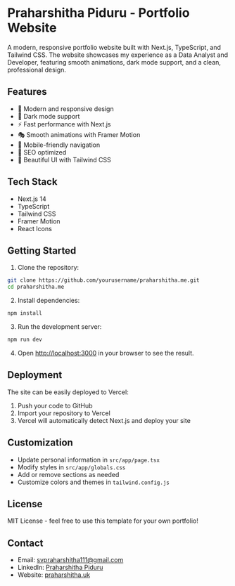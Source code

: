 # Praharshitha Piduru - Portfolio Website

A modern, responsive portfolio website built with Next.js, TypeScript, and Tailwind CSS. The website showcases my experience as a Data Analyst and Developer, featuring smooth animations, dark mode support, and a clean, professional design.

## Features

- 🎨 Modern and responsive design
- 🌙 Dark mode support
- ⚡ Fast performance with Next.js
- 🎭 Smooth animations with Framer Motion
- 📱 Mobile-friendly navigation
- 🎯 SEO optimized
- 🎨 Beautiful UI with Tailwind CSS

## Tech Stack

- Next.js 14
- TypeScript
- Tailwind CSS
- Framer Motion
- React Icons

## Getting Started

1. Clone the repository:
```bash
git clone https://github.com/yourusername/praharshitha.me.git
cd praharshitha.me
```

2. Install dependencies:
```bash
npm install
```

3. Run the development server:
```bash
npm run dev
```

4. Open [http://localhost:3000](http://localhost:3000) in your browser to see the result.

## Deployment

The site can be easily deployed to Vercel:

1. Push your code to GitHub
2. Import your repository to Vercel
3. Vercel will automatically detect Next.js and deploy your site

## Customization

- Update personal information in `src/app/page.tsx`
- Modify styles in `src/app/globals.css`
- Add or remove sections as needed
- Customize colors and themes in `tailwind.config.js`

## License

MIT License - feel free to use this template for your own portfolio!

## Contact

- Email: svpraharshitha111@gmail.com
- LinkedIn: [Praharshitha Piduru](https://www.linkedin.com/in/praharshitha-psv-4b772b21a/)
- Website: [praharshitha.uk](https://praharshitha.uk)

